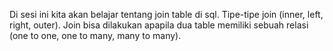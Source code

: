 Di sesi ini kita akan belajar tentang join table di sql. Tipe-tipe join (inner, left, right, outer). Join bisa dilakukan apapila dua table memiliki sebuah relasi (one to one, one to many, many to many).
